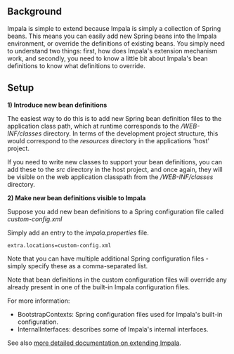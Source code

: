 ## Background ##

Impala is simple to extend because Impala is simply a collection of Spring beans. This means you can easily add new Spring beans into the Impala
environment, or override the definitions of existing beans. You simply need to understand two things: first, how does Impala's extension mechanism work,
and secondly, you need to know a little bit about Impala's bean definitions to know what definitions to override.

## Setup ##

**1) Introduce new bean definitions**

The easiest way to do this is to add new Spring bean definition files to the application class path, which at runtime corresponds to the _/WEB-INF/classes_
directory. In terms of the development project structure, this would correspond to the _resources_ directory in the applications 'host' project.

If you need to write new classes to support your bean definitions, you can add these to the _src_ directory in the host project, and once again,
they will be visible on the web application classpath from the _/WEB-INF/classes_ directory.

**2) Make new bean definitions visible to Impala**

Suppose you add new bean definitions to a Spring configuration file called _custom-config.xml_

Simply add an entry to the _impala.properties_ file.

```
extra.locations=custom-config.xml
```

Note that you can have multiple additional Spring configuration files - simply specify these as a comma-separated list.

Note that bean definitions in the custom configuration files will override any already present in one of the built-in Impala configuration files.

For more information:
  * BootstrapContexts: Spring configuration files used for Impala's built-in configuration.
  * InternalInterfaces: describes some of Impala's internal interfaces.

See also [more detailed documentation on extending Impala](ExtendingImpala.md).


